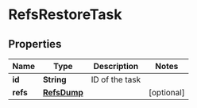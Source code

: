 

# RefsRestoreTask


## Properties

Name | Type | Description | Notes
------------ | ------------- | ------------- | -------------
**id** | **String** | ID of the task | 
**refs** | [**RefsDump**](RefsDump.md) |  |  [optional]




